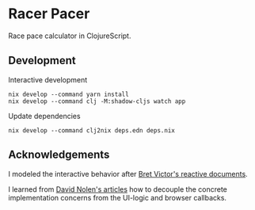 # Racer Pacer

Race pace calculator in ClojureScript.

## Development

Interactive development
```
nix develop --command yarn install
nix develop --command clj -M:shadow-cljs watch app
```

Update dependencies

```
nix develop --command clj2nix deps.edn deps.nix
```

## Acknowledgements

I modeled the interactive behavior after [Bret Victor's reactive
documents](http://worrydream.com/Tangle/).

I learned from [David Nolen's
articles](https://swannodette.github.io/2013/08/17/comparative/) how to
decouple the concrete implementation concerns from the UI-logic and browser
callbacks.

